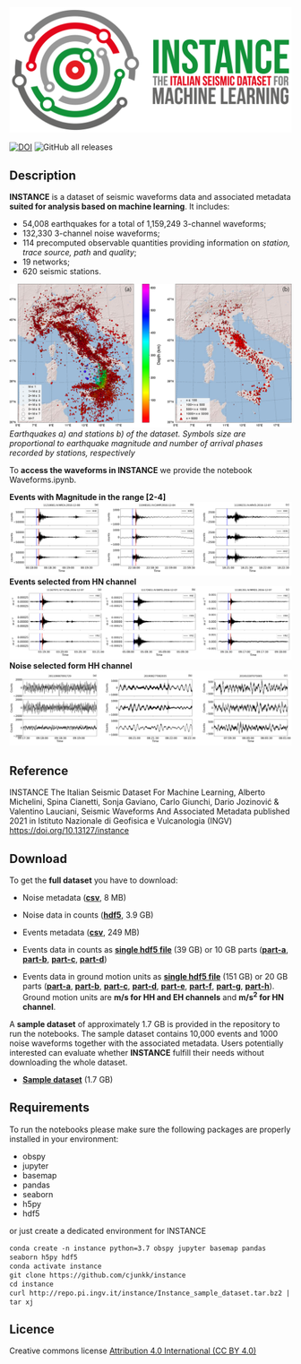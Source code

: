 ![event](docs/logo.png)

[![DOI](https://img.shields.io/badge/doi-10.13127%2Finstance-lightgray?style=flat-square)](https://doi.org/10.13127/instance)
![GitHub all releases](https://img.shields.io/github/downloads/cjunkk/instance/total?color=green&style=flat-square)

## Description
**INSTANCE** is a dataset of seismic waveforms data and associated metadata **suited for analysis based on machine learning**. It includes:
* 54,008 earthquakes for a total of 1,159,249 3-channel waveforms;
* 132,330 3-channel noise waveforms;
* 114 precomputed observable quantities providing information on *station, trace source, path* and *quality*;
* 19 networks;
* 620 seismic stations.


![maps](docs/Ita_epicenter_station.png)
*Earthquakes a) and stations b) of the dataset. Symbols size are proportional to earthquake magnitude and number of arrival phases recorded by stations, respectively*

To **access the waveforms in INSTANCE** we provide the notebook Waveforms.ipynb.

**Events with Magnitude in the range [2-4]**
![wf_c](docs/Wave_count_2_M_4.png)
**Events selected from HN channel**
![wf_gm](docs/Wave_gm_HN.png)
**Noise selected form HH channel**
![wf_n](docs/Wave_noise_HH.png)


## Reference
INSTANCE The Italian Seismic Dataset For Machine Learning,
Alberto Michelini, Spina Cianetti, Sonja Gaviano, Carlo Giunchi, Dario Jozinović & Valentino Lauciani,
Seismic Waveforms And Associated Metadata published 2021 in Istituto Nazionale di Geofisica e Vulcanologia (INGV) https://doi.org/10.13127/instance

## Download
To get the **full dataset** you have to download:

* Noise metadata ([**csv**](http://repo.pi.ingv.it/instance/metadata_Instance_noise.csv.bz2), 8 MB)
* Noise data in counts ([**hdf5**](http://repo.pi.ingv.it/instance/Instance_noise.hdf5.bz2), 3.9 GB)

* Events metadata ([**csv**](http://repo.pi.ingv.it/instance/metadata_Instance_events.csv.bz2), 249 MB)
* Events data in counts  as [**single hdf5 file**](http://repo.pi.ingv.it/instance/Instance_events_counts.hdf5.bz2) (39 GB) or 10 GB parts ([**part-a**](http://repo.pi.ingv.it/instance/events/Instance_events_counts.hdf5.bz2.part-a), [**part-b**](http://repo.pi.ingv.it/instance/events/Instance_events_counts.hdf5.bz2.part-b), [**part-c**](http://repo.pi.ingv.it/instance/events/Instance_events_counts.hdf5.bz2.part-c), [**part-d**](http://repo.pi.ingv.it/instance/events/Instance_events_counts.hdf5.bz2.part-d))

* Events data in ground motion units as [**single hdf5 file**](http://repo.pi.ingv.it/instance/Instance_events_gm.hdf5.bz2) (151 GB) or
20 GB parts ([**part-a**](http://repo.pi.ingv.it/instance/gm/Instance_events_gm.hdf5.bz2.part-a),
[**part-b**](http://repo.pi.ingv.it/instance/gm/Instance_events_gm.hdf5.bz2.part-b),
[**part-c**](http://repo.pi.ingv.it/instance/gm/Instance_events_gm.hdf5.bz2.part-c),
[**part-d**](http://repo.pi.ingv.it/instance/gm/Instance_events_gm.hdf5.bz2.part-d),
[**part-e**](http://repo.pi.ingv.it/instance/gm/Instance_events_gm.hdf5.bz2.part-e),
[**part-f**](http://repo.pi.ingv.it/instance/gm/Instance_events_gm.hdf5.bz2.part-f),
[**part-g**](http://repo.pi.ingv.it/instance/gm/Instance_events_gm.hdf5.bz2.part-g),
[**part-h**](http://repo.pi.ingv.it/instance/gm/Instance_events_gm.hdf5.bz2.part-h)). Ground motion units are **m/s for HH and EH channels** and **m/s<sup>2</sup> for HN channel**.

<!-- The **notebooks** provided in this repo can be used to reproduce the figures of the manuscript Michelini et al., 2021, submitted. -->

A **sample dataset** of approximately 1.7 GB is provided in the repository to run the notebooks. The sample dataset contains 10,000 events and 1000 noise waveforms together with the associated metadata. Users potentially interested can evaluate whether **INSTANCE** fulfill their needs without downloading the whole dataset.

* [**Sample dataset**](http://repo.pi.ingv.it/instance/Instance_sample_dataset.tar.bz2) (1.7 GB)


## Requirements
To run the notebooks please make sure the following packages are properly installed in your environment:
* obspy
* jupyter
* basemap
* pandas
* seaborn
* h5py
* hdf5

 or just create a dedicated environment for INSTANCE

 ```
conda create -n instance python=3.7 obspy jupyter basemap pandas seaborn h5py hdf5
conda activate instance
git clone https://github.com/cjunkk/instance
cd instance
curl http://repo.pi.ingv.it/instance/Instance_sample_dataset.tar.bz2 | tar xj
```


## Licence

Creative commons license [Attribution 4.0 International (CC BY 4.0)](https://creativecommons.org/licenses/by/4.0/legalcode)
